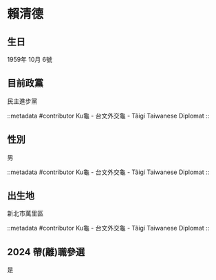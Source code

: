 # 賴清德

## 生日

1959年 10月 6號

## 目前政黨

民主進步黨

::metadata
#contributor
Ku龜 - 台文外交龜 - Tâigí Taiwanese Diplomat
::

## 性別

男

::metadata
#contributor
Ku龜 - 台文外交龜 - Tâigí Taiwanese Diplomat
::

## 出生地

新北市萬里區

::metadata
#contributor
Ku龜 - 台文外交龜 - Tâigí Taiwanese Diplomat
::

## 2024 帶(離)職參選

是
